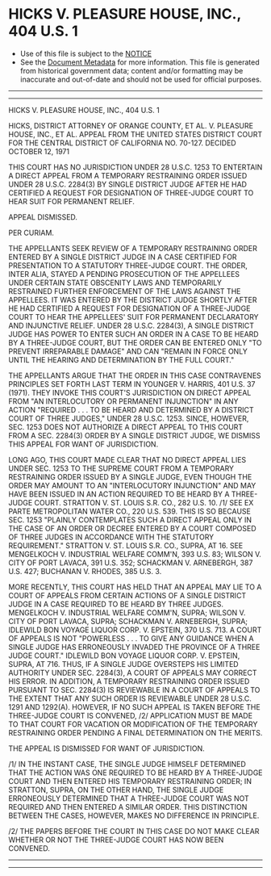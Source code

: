 ---
---

# HICKS V. PLEASURE HOUSE, INC., 404 U.S. 1

* Use of this file is subject to the [NOTICE](https://github.com/publicdocs/notice/blob/master/NOTICE)
* See the [Document Metadata](../../../) for more information.
  This file is generated from historical government data; content and/or formatting may be inaccurate and out-of-date and should not be used for official purposes.

----------
----------

HICKS V. PLEASURE HOUSE, INC., 404 U.S. 1

HICKS, DISTRICT ATTORNEY OF ORANGE COUNTY, ET AL. V. PLEASURE HOUSE, INC., ET AL. APPEAL FROM THE UNITED STATES DISTRICT COURT FOR THE CENTRAL DISTRICT OF CALIFORNIA NO. 70-127.  DECIDED OCTOBER 12, 1971

THIS COURT HAS NO JURISDICTION UNDER 28 U.S.C. 1253 TO ENTERTAIN A DIRECT APPEAL FROM A TEMPORARY RESTRAINING ORDER ISSUED UNDER 28 U.S.C. 2284(3) BY SINGLE DISTRICT JUDGE AFTER HE HAD CERTIFIED A REQUEST FOR DESIGNATION OF THREE-JUDGE COURT TO HEAR SUIT FOR PERMANENT RELIEF.

APPEAL DISMISSED.

PER CURIAM.

THE APPELLANTS SEEK REVIEW OF A TEMPORARY RESTRAINING ORDER ENTERED BY A SINGLE DISTRICT JUDGE IN A CASE CERTIFIED FOR PRESENTATION TO A STATUTORY THREE-JUDGE COURT.  THE ORDER, INTER ALIA, STAYED A PENDING PROSECUTION OF THE APPELLEES UNDER CERTAIN STATE OBSCENITY LAWS AND TEMPORARILY RESTRAINED FURTHER ENFORCEMENT OF THE LAWS AGAINST THE APPELLEES.  IT WAS ENTERED BY THE DISTRICT JUDGE SHORTLY AFTER HE HAD CERTIFIED A REQUEST FOR DESIGNATION OF A THREE-JUDGE COURT TO HEAR THE APPELLEES' SUIT FOR PERMANENT DECLARATORY AND INJUNCTIVE RELIEF.  UNDER 28 U.S.C. 2284(3), A SINGLE DISTRICT JUDGE HAS POWER TO ENTER SUCH AN ORDER IN A CASE TO BE HEARD BY A THREE-JUDGE COURT, BUT THE ORDER CAN BE ENTERED ONLY "TO PREVENT IRREPARABLE DAMAGE" AND CAN "REMAIN IN FORCE ONLY UNTIL THE HEARING AND DETERMINATION BY THE FULL COURT."

THE APPELLANTS ARGUE THAT THE ORDER IN THIS CASE CONTRAVENES PRINCIPLES SET FORTH LAST TERM IN YOUNGER V. HARRIS, 401 U.S. 37 (1971).  THEY INVOKE THIS COURT'S JURISDICTION ON DIRECT APPEAL FROM "AN INTERLOCUTORY OR PERMANENT INJUNCTION" IN ANY ACTION "REQUIRED . . . TO BE HEARD AND DETERMINED BY A DISTRICT COURT OF THREE JUDGES," UNDER 28 U.S.C. 1253.  SINCE, HOWEVER, SEC. 1253 DOES NOT AUTHORIZE A DIRECT APPEAL TO THIS COURT FROM A SEC. 2284(3) ORDER BY A SINGLE DISTRICT JUDGE, WE DISMISS THIS APPEAL FOR WANT OF JURISDICTION.

LONG AGO, THIS COURT MADE CLEAR THAT NO DIRECT APPEAL LIES UNDER SEC. 1253 TO THE SUPREME COURT FROM A TEMPORARY RESTRAINING ORDER ISSUED BY A SINGLE JUDGE, EVEN THOUGH THE ORDER MAY AMOUNT TO AN "INTERLOCUTORY INJUNCTION" AND MAY HAVE BEEN ISSUED IN AN ACTION REQUIRED TO BE HEARD BY A THREE-JUDGE COURT.  STRATTON V. ST. LOUIS S.R. CO., 282 U.S. 10.  /1/  SEE EX PARTE METROPOLITAN WATER CO., 220 U.S. 539.  THIS IS SO BECAUSE SEC. 1253 "PLAINLY CONTEMPLATES SUCH A DIRECT APPEAL ONLY IN THE CASE OF AN ORDER OR DECREE ENTERED BY A COURT COMPOSED OF THREE JUDGES IN ACCORDANCE WITH THE STATUTORY REQUIREMENT."  STRATTON V. ST. LOUIS S.R. CO., SUPRA, AT 16.  SEE MENGELKOCH V. INDUSTRIAL WELFARE COMM'N, 393 U.S. 83; WILSON V. CITY OF PORT LAVACA, 391 U.S. 352; SCHACKMAN V. ARNEBERGH, 387 U.S. 427; BUCHANAN V. RHODES, 385 U.S. 3.

MORE RECENTLY, THIS COURT HAS HELD THAT AN APPEAL MAY LIE TO A COURT OF APPEALS FROM CERTAIN ACTIONS OF A SINGLE DISTRICT JUDGE IN A CASE REQUIRED TO BE HEARD BY THREE JUDGES.  MENGELKOCH V. INDUSTRIAL WELFARE COMM'N, SUPRA; WILSON V. CITY OF PORT LAVACA, SUPRA; SCHACKMAN V. ARNEBERGH, SUPRA; IDLEWILD BON VOYAGE LIQUOR CORP. V. EPSTEIN, 370 U.S. 713.  A COURT OF APPEALS IS NOT "POWERLESS . . . TO GIVE ANY GUIDANCE WHEN A SINGLE JUDGE HAS ERRONEOUSLY INVADED THE PROVINCE OF A THREE JUDGE COURT."  IDLEWILD BON VOYAGE LIQUOR CORP. V. EPSTEIN, SUPRA, AT 716.  THUS, IF A SINGLE JUDGE OVERSTEPS HIS LIMITED AUTHORITY UNDER SEC. 2284(3), A COURT OF APPEALS MAY CORRECT HIS ERROR.  IN ADDITION, A TEMPORARY RESTRAINING ORDER ISSUED PURSUANT TO SEC. 2284(3) IS REVIEWABLE IN A COURT OF APPEALS TO THE EXTENT THAT ANY SUCH ORDER IS REVIEWABLE UNDER 28 U.S.C. 1291 AND 1292(A).  HOWEVER, IF NO SUCH APPEAL IS TAKEN BEFORE THE THREE-JUDGE COURT IS CONVENED, /2/ APPLICATION MUST BE MADE TO THAT COURT FOR VACATION OR MODIFICATION OF THE TEMPORARY RESTRAINING ORDER PENDING A FINAL DETERMINATION ON THE MERITS.

THE APPEAL IS DISMISSED FOR WANT OF JURISDICTION.

/1/  IN THE INSTANT CASE, THE SINGLE JUDGE HIMSELF DETERMINED THAT THE ACTION WAS ONE REQUIRED TO BE HEARD BY A THREE-JUDGE COURT AND THEN ENTERED HIS TEMPORARY RESTRAINING ORDER; IN STRATTON, SUPRA, ON THE OTHER HAND, THE SINGLE JUDGE ERRONEOUSLY DETERMINED THAT A THREE-JUDGE COURT WAS NOT REQUIRED AND THEN ENTERED A SIMILAR ORDER.  THIS DISTINCTION BETWEEN THE CASES, HOWEVER, MAKES NO DIFFERENCE IN PRINCIPLE.

/2/  THE PAPERS BEFORE THE COURT IN THIS CASE DO NOT MAKE CLEAR WHETHER OR NOT THE THREE-JUDGE COURT HAS NOW BEEN CONVENED.


----------
----------

